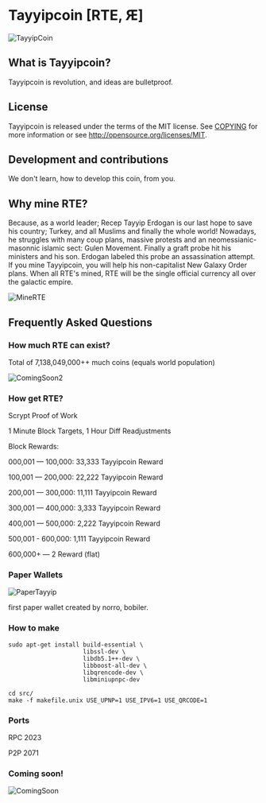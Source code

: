 # Tayyipcoin [RTE, Ԙ]

![TayyipCoin](http://i.imgur.com/kslOB5d.png)

## What is Tayyipcoin? 
Tayyipcoin is revolution, and ideas are bulletproof.

## License 
Tayyipcoin is released under the terms of the MIT license. See [COPYING](COPYING)
for more information or see http://opensource.org/licenses/MIT.

## Development and contributions 
We don't learn, how to develop this coin, from you.

## Why mine RTE?
Because, as a world leader; Recep Tayyip Erdogan is our last hope to save his country; Turkey, and all Muslims and finally the whole world! Nowadays, he struggles with many coup plans, massive protests and an neomessianic-masonnic islamic sect: Gulen Movement. Finally a graft probe hit his ministers and his son. Erdogan labeled this probe an assassination attempt. If you mine Tayyipcoin, you will help his non-capitalist New Galaxy Order plans. When all RTE's mined, RTE will be the single official currency all over the galactic empire. 

![MineRTE](http://i.imgur.com/SsauoI7.jpg)


## Frequently Asked Questions

### How much RTE can exist?
Total of 7,138,049,000++ much coins (equals world population)

![ComingSoon2](http://www.akpgercegi.com/wp-content/recep_tayyip_erdogan_akp2.jpg)

### How get RTE?
Scrypt Proof of Work

1 Minute Block Targets, 1 Hour Diff Readjustments

Block Rewards:

000,001 — 100,000: 33,333 Tayyipcoin Reward

100,001 — 200,000: 22,222 Tayyipcoin Reward

200,001 — 300,000: 11,111 Tayyipcoin Reward

300,001 — 400,000: 3,333 Tayyipcoin Reward

400,001 — 500,000: 2,222 Tayyipcoin Reward

500,001 - 600,000: 1,111 Tayyipcoin Reward

600,000+ — 2 Reward (flat)

### Paper Wallets
![PaperTayyip](http://i.imgur.com/U1alPzN.jpg)

first paper wallet created by norro, bobiler.

### How to make

    sudo apt-get install build-essential \
                         libssl-dev \
                         libdb5.1++-dev \
                         libboost-all-dev \
                         libqrencode-dev \
                         libminiupnpc-dev

    cd src/
    make -f makefile.unix USE_UPNP=1 USE_IPV6=1 USE_QRCODE=1

### Ports
RPC 2023

P2P 2071

### Coming soon!
![ComingSoon](http://i.imgur.com/tEgdsEg.png)



